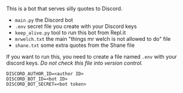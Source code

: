 This is a bot that serves silly quotes to Discord.

+ `main.py` the Discord bot
+ `.env` secret file you create with your Discord keys
+ `keep_alive.py` tool to run this bot from Repl.it
+ `mrwelch.txt` the main "things mr welch is not allowed to do" file
+ `shane.txt` some extra quotes from the Shane file

If you want to run this, you need to create a file named `.env` with your discord keys. *Do not check this file into version control.*

```
DISCORD_AUTHOR_ID=<author ID>
DISCORD_BOT_ID=<bot ID>
DISCORD_BOT_SECRET=<bot token>
```